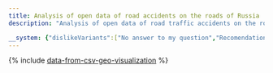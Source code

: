 ```yaml
---
title: Analysis of open data of road accidents on the roads of Russia
description: "Analysis of open data of road traffic accidents on the roads of the Russian Federation using the data visualization service DataLens. In addition to identifying the facts of statistics of road accidents in Russia, in the process of analysis you will learn how to work with the main entities of DataLens, combine several sources, work with a data type Date and time, work with geodata, create public dashboards."

__system: {"dislikeVariants":["No answer to my question","Recomendations didn't help","The content doesn't match title","Other"]}
---
```



{% include [data-from-csv-geo-visualization](../../_includes/tutorials/data-from-csv-geo-visualization.md) %}
